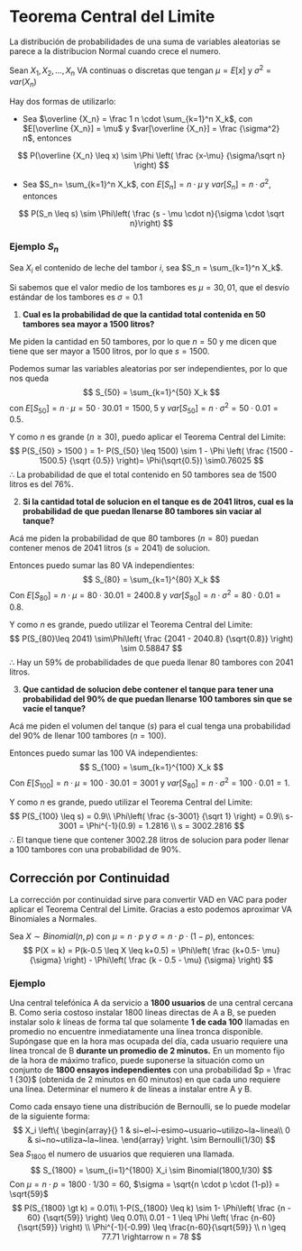 # Teorema Central del Limite

La distribución de probabilidades de una suma de variables aleatorias se parece a la distribucion Normal cuando crece el numero.

Sean $X_1,X_2,\dots,X_n$ VA continuas o discretas que tengan $\mu=E[x]$ y $\sigma^2=var(X_n)$

Hay dos formas de utilizarlo:

- Sea $\overline {X_n} = \frac 1 n \cdot \sum_{k=1}^n X_k$, con $E[\overline {X_n}] = \mu$ y $var[\overline {X_n}] = \frac {\sigma^2} n$, entonces

$$
P(\overline {X_n} \leq x) \sim \Phi \left( \frac {x-\mu} {\sigma/\sqrt n} \right)
$$

- Sea $S_n= \sum_{k=1}^n X_k$, con $E[S_n] = n\cdot\mu$ y $var[S_n] = n\cdot\sigma^2$, entonces

$$
P(S_n \leq s) \sim \Phi\left( \frac {s - \mu \cdot n}{\sigma \cdot \sqrt n}\right)
$$

### Ejemplo $S_n$

Sea $X_i$ el contenido de leche del tambor $i$, sea $S_n = \sum_{k=1}^n X_k$.

Si sabemos que el valor medio de los tambores es $\mu = 30,01$, que el desvío estándar de los tambores es $\sigma = 0.1$

1. **Cual es la probabilidad de que la cantidad total contenida en 50 tambores sea mayor a 1500 litros?**

Me piden la cantidad en 50 tambores, por lo que $n = 50$ y me dicen que tiene que ser mayor a 1500 litros, por lo que $s = 1500$.

Podemos sumar las variables aleatorias por ser independientes, por lo que nos queda
$$
S_{50} = \sum_{k=1}^{50} X_k
$$
con $E[S_{50}] = n \cdot \mu =50 \cdot 30.01 = 1500,5$ y $var[S_{50}] = n \cdot \sigma^2 =50 \cdot 0.01 = 0.5$.

Y como  $n$ es grande $(n \geq 30)$, puedo aplicar el Teorema Central del Limite:
$$
P(S_{50} > 1500 ) = 1- P(S_{50} \leq 1500) \sim 1 - \Phi \left( \frac {1500 - 1500.5} {\sqrt {0.5}} \right)= \Phi(\sqrt{0.5}) \sim0.76025
$$
$\therefore$ La probabilidad de que el total contenido en 50 tambores sea de 1500 litros es del  $76\%$.

2. **Si la cantidad total de solucion en el tanque es de 2041 litros, cual es la probabilidad de que puedan llenarse 80 tambores sin vaciar al tanque?**

Acá me piden la probabilidad de que 80 tambores $(n=80)$ puedan contener menos de 2041 litros  $(s = 2041)$ de solucion.

Entonces puedo sumar las 80 VA independientes:
$$
S_{80} = \sum_{k=1}^{80} X_k
$$
Con $E[S_{80}] = n \cdot \mu =80 \cdot 30.01 = 2400.8$ y $var[S_{80}] = n \cdot \sigma^2 =80 \cdot 0.01 = 0.8$.

Y como $n$ es grande, puedo utilizar el Teorema Central del Limite:
$$
P(S_{80}\leq 2041) \sim\Phi\left( \frac {2041 - 2040.8} {\sqrt{0.8}} \right) \sim 0.58847
$$
$\therefore$ Hay un $59\%$ de probabilidades de que pueda llenar 80 tambores con 2041 litros.

3. **Que cantidad de solucion debe contener el tanque para tener una probabilidad del $90\%$ de que puedan llenarse 100 tambores sin que se vacíe el tanque?**

Acá me piden el volumen del tanque $(s)$ para el cual tenga una probabilidad del $90\%$ de llenar 100 tambores $(n = 100)$.

Entonces puedo sumar las 100 VA independientes:
$$
S_{100} = \sum_{k=1}^{100} X_k
$$
Con $E[S_{100}] = n \cdot \mu =100 \cdot 30.01 = 3001$ y $var[S_{80}] = n \cdot \sigma^2 =100 \cdot 0.01 = 1$.

Y como $n$ es grande, puedo utilizar el Teorema Central del Limite:
$$
P(S_{100} \leq s) = 0.9\\
\Phi\left( \frac {s-3001} {\sqrt 1} \right) = 0.9\\
s-3001 = \Phi^{-1}(0.9) = 1.2816 \\
s = 3002.2816
$$
$\therefore$ El tanque tiene que contener $3002.28$ litros de solucion para poder llenar a 100 tambores con una probabilidad de $90\%$.

## Corrección por Continuidad

La corrección por continuidad sirve para convertir VAD en VAC para poder aplicar el Teorema Central del Limite. Gracias a esto podemos aproximar VA Binomiales a Normales.

Sea $X\sim Binomial(n,p)$ con $\mu = n \cdot p$ y $\sigma = n\cdot p \cdot (1-p)$, entonces:
$$
P(X = k) = P(k-0.5 \leq X \leq k+0.5) = \Phi\left( \frac {k+0.5- \mu} {\sigma} \right) - \Phi\left( \frac {k - 0.5 - \mu} {\sigma} \right)
$$

### Ejemplo

Una central telefónica A da servicio a **1800 usuarios** de una central cercana  B. Como seria costoso instalar 1800 líneas directas de A a B, se pueden instalar solo $k$ líneas de forma tal que solamente **1 de cada 100** llamadas en promedio no encuentre inmediatamente una línea tronca disponible. Supóngase que en la hora mas ocupada del día, cada usuario requiere una línea troncal de B **durante un promedio de 2 minutos.** En un momento fijo de la hora de máximo trafico, puede suponerse la situación como un conjunto de **1800 ensayos independientes** con una probabilidad $p = \frac 1 {30}$ (obtenida de 2 minutos en 60 minutos) en que cada uno requiere una línea. Determinar el numero $k$ de líneas a instalar entre A y B.

Como cada ensayo tiene una distribución de Bernoulli, se lo puede modelar de la siguiente forma:
$$
X_i \left\{
	\begin{array}{}
		1 & si~el~i-esimo~usuario~utilizo~la~linea\\
		0 & si~no~utiliza~la~linea.
	\end{array}
\right.
 \sim Bernoulli(1/30)
$$
Sea $S_{1800}$ el numero de usuarios que requieren una llamada.
$$
S_{1800} = \sum_{i=1}^{1800} X_i \sim Binomial(1800,1/30)
$$
Con $\mu = n \cdot p = 1800 \cdot 1/30 = 60$,  $\sigma = \sqrt{n \cdot p \cdot (1-p)} = \sqrt{59}$ 
$$
P(S_{1800} \gt k) = 0.01\\
1-P(S_{1800} \leq k) \sim 1- \Phi\left( \frac {n - 60} {\sqrt{59}} \right) \leq 0.01\\
0.01 - 1 \leq \Phi \left( \frac {n-60} {\sqrt{59}} \right) \\
\Phi^{-1}(-0.99) \leq  \frac{n-60}{\sqrt{59}}	\\
n \geq 77.71 \rightarrow n = 78
$$















































